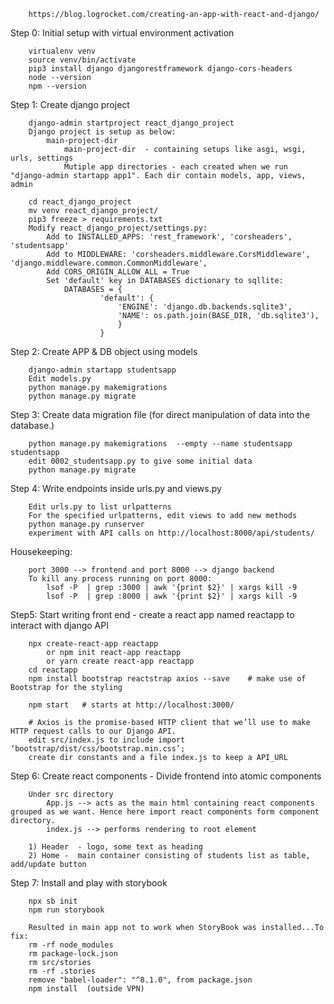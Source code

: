         https://blog.logrocket.com/creating-an-app-with-react-and-django/

Step 0: Initial setup with virtual environment activation

        virtualenv venv
        source venv/bin/activate
        pip3 install django djangorestframework django-cors-headers
        node --version
        npm --version
        
Step 1: Create django project

        django-admin startproject react_django_project
        Django project is setup as below:
            main-project-dir
                main-project-dir  - containing setups like asgi, wsgi, urls, settings
                Mutiple app directories - each created when we run "django-admin startapp app1". Each dir contain models, app, views, admin
        
        cd react_django_project
        mv venv react_django_project/
        pip3 freeze > requirements.txt
        Modify react_django_project/settings.py:
            Add to INSTALLED_APPS: 'rest_framework', 'corsheaders', 'studentsapp'
            Add to MIDDLEWARE: 'corsheaders.middleware.CorsMiddleware', 'django.middleware.common.CommonMiddleware', 
            Add CORS_ORIGIN_ALLOW_ALL = True
            Set 'default' key in DATABASES dictionary to sqllite:
                DATABASES = {
                        'default': {
                            'ENGINE': 'django.db.backends.sqlite3',
                            'NAME': os.path.join(BASE_DIR, 'db.sqlite3'),
                            }
                        }
            
Step 2: Create APP & DB object using models

        django-admin startapp studentsapp
        Edit models.py
        python manage.py makemigrations    
        python manage.py migrate 
        
Step 3: Create data migration file (for direct manipulation of data into the database.)

        python manage.py makemigrations  --empty --name studentsapp studentsapp
        edit 0002_studentsapp.py to give some initial data
        python manage.py migrate 

Step 4: Write endpoints inside urls.py and views.py
        
        Edit urls.py to list urlpatterns
        For the specified urlpatterns, edit views to add new methods
        python manage.py runserver
        experiment with API calls on http://localhost:8000/api/students/
        
Housekeeping:

        port 3000 --> frontend and port 8000 --> django backend
        To kill any process running on port 8000:
            lsof -P  | grep :3000 | awk '{print $2}' | xargs kill -9     
            lsof -P  | grep :8000 | awk '{print $2}' | xargs kill -9    
            
Step5: Start writing front end - create a react app named reactapp to interact with django API  

        npx create-react-app reactapp
            or npm init react-app reactapp
            or yarn create react-app reactapp
        cd reactapp
        npm install bootstrap reactstrap axios --save    # make use of Bootstrap for the styling
        
        npm start   # starts at http://localhost:3000/
        
        # Axios is the promise-based HTTP client that we’ll use to make HTTP request calls to our Django API.
        edit src/index.js to include import ‘bootstrap/dist/css/bootstrap.min.css’;
        create dir constants and a file index.js to keep a API_URL
        
Step 6: Create react components - Divide frontend into atomic components     

        Under src directory
            App.js --> acts as the main html containing react components grouped as we want. Hence here import react components form component directory.
            index.js --> performs rendering to root element

        1) Header  - logo, some text as heading
        2) Home -  main container consisting of students list as table, add/update button

Step 7: Install and play with storybook

        npx sb init
        npm run storybook 

        Resulted in main app not to work when StoryBook was installed...To fix:
        rm -rf node_modules
        rm package-lock.json
        rm src/stories
        rm -rf .stories
        remove "babel-loader": "^8.1.0", from package.json
        npm install  (outside VPN)